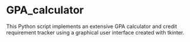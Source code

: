 # GPA_calculator
This Python script implements an extensive GPA calculator and credit requirement tracker using a graphical user interface created with tkinter.
